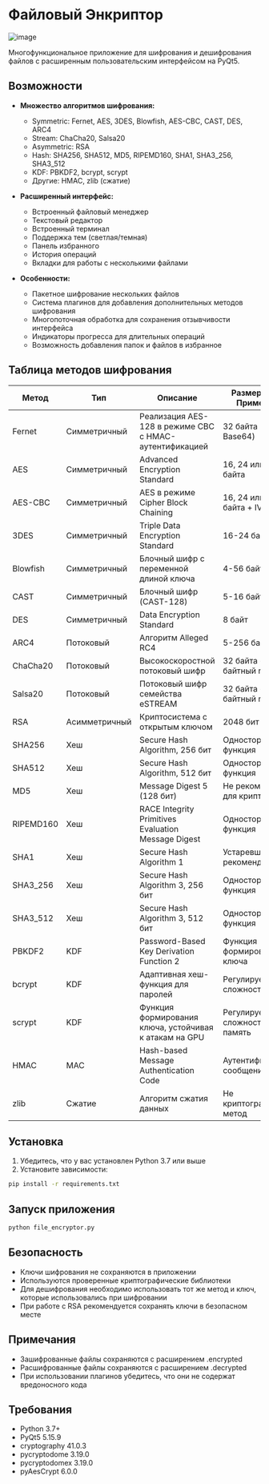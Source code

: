 # Файловый Энкриптор
![image](https://github.com/user-attachments/assets/d938af79-d7a7-46e2-91da-6ab598513d78)


Многофункциональное приложение для шифрования и дешифрования файлов с расширенным пользовательским интерфейсом на PyQt5.

## Возможности

- **Множество алгоритмов шифрования:**
  - Symmetric: Fernet, AES, 3DES, Blowfish, AES-CBC, CAST, DES, ARC4
  - Stream: ChaCha20, Salsa20
  - Asymmetric: RSA
  - Hash: SHA256, SHA512, MD5, RIPEMD160, SHA1, SHA3_256, SHA3_512
  - KDF: PBKDF2, bcrypt, scrypt
  - Другие: HMAC, zlib (сжатие)

- **Расширенный интерфейс:**
  - Встроенный файловый менеджер
  - Текстовый редактор
  - Встроенный терминал
  - Поддержка тем (светлая/темная)
  - Панель избранного
  - История операций
  - Вкладки для работы с несколькими файлами

- **Особенности:**
  - Пакетное шифрование нескольких файлов
  - Система плагинов для добавления дополнительных методов шифрования
  - Многопоточная обработка для сохранения отзывчивости интерфейса
  - Индикаторы прогресса для длительных операций
  - Возможность добавления папок и файлов в избранное

## Таблица методов шифрования

| Метод | Тип | Описание | Размер ключа/Примечания |
|-------|-----|----------|-------------------------|
| Fernet | Симметричный | Реализация AES-128 в режиме CBC с HMAC-аутентификацией | 32 байта (URL-safe Base64) |
| AES | Симметричный | Advanced Encryption Standard | 16, 24 или 32 байта |
| AES-CBC | Симметричный | AES в режиме Cipher Block Chaining | 16, 24 или 32 байта + IV |
| 3DES | Симметричный | Triple Data Encryption Standard | 16-24 байта |
| Blowfish | Симметричный | Блочный шифр с переменной длиной ключа | 4-56 байт |
| CAST | Симметричный | Блочный шифр (CAST-128) | 5-16 байт |
| DES | Симметричный | Data Encryption Standard | 8 байт |
| ARC4 | Потоковый | Алгоритм Alleged RC4 | 5-256 байт |
| ChaCha20 | Потоковый | Высокоскоростной потоковый шифр | 32 байта + 8-байтный nonce |
| Salsa20 | Потоковый | Потоковый шифр семейства eSTREAM | 32 байта + 8-байтный nonce |
| RSA | Асимметричный | Криптосистема с открытым ключом | 2048 бит и выше |
| SHA256 | Хеш | Secure Hash Algorithm, 256 бит | Односторонняя функция |
| SHA512 | Хеш | Secure Hash Algorithm, 512 бит | Односторонняя функция |
| MD5 | Хеш | Message Digest 5 (128 бит) | Не рекомендуется для криптографии |
| RIPEMD160 | Хеш | RACE Integrity Primitives Evaluation Message Digest | Односторонняя функция |
| SHA1 | Хеш | Secure Hash Algorithm 1 | Устаревший, не рекомендуется |
| SHA3_256 | Хеш | Secure Hash Algorithm 3, 256 бит | Односторонняя функция |
| SHA3_512 | Хеш | Secure Hash Algorithm 3, 512 бит | Односторонняя функция |
| PBKDF2 | KDF | Password-Based Key Derivation Function 2 | Функция формирования ключа |
| bcrypt | KDF | Адаптивная хеш-функция для паролей | Регулируемая сложность |
| scrypt | KDF | Функция формирования ключа, устойчивая к атакам на GPU | Регулируемая сложность и память |
| HMAC | MAC | Hash-based Message Authentication Code | Аутентификация сообщений |
| zlib | Сжатие | Алгоритм сжатия данных | Не криптографический метод |

## Установка

1. Убедитесь, что у вас установлен Python 3.7 или выше
2. Установите зависимости:
```bash
pip install -r requirements.txt
```

## Запуск приложения

```bash
python file_encryptor.py
```
  
## Безопасность

- Ключи шифрования не сохраняются в приложении
- Используются проверенные криптографические библиотеки
- Для дешифрования необходимо использовать тот же метод и ключ, которые использовались при шифровании
- При работе с RSA рекомендуется сохранять ключи в безопасном месте

## Примечания

- Зашифрованные файлы сохраняются с расширением .encrypted
- Расшифрованные файлы сохраняются с расширением .decrypted
- При использовании плагинов убедитесь, что они не содержат вредоносного кода

## Требования

- Python 3.7+
- PyQt5 5.15.9
- cryptography 41.0.3
- pycryptodome 3.19.0
- pycryptodomex 3.19.0
- pyAesCrypt 6.0.0 

